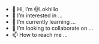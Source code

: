 - 👋 Hi, I’m @Lokhillo
- 👀 I’m interested in ...
- 🌱 I’m currently learning ...
- 💞️ I’m looking to collaborate on ...
- 📫 How to reach me ...

<!---
Lokhillo/Lokhillo is a ✨ special ✨ repository because its `README.md` (this file) appears on your GitHub profile.
You can click the Preview link to take a look at your changes.
--->
